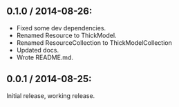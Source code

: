 0.1.0 / 2014-08-26:
-------------------
 - Fixed some dev dependencies.
 - Renamed Resource to ThickModel.
 - Renamed ResourceCollection to ThickModelCollection
 - Updated docs.
 - Wrote README.md.

0.0.1 / 2014-08-25:
-------------------
Initial release, working release.
